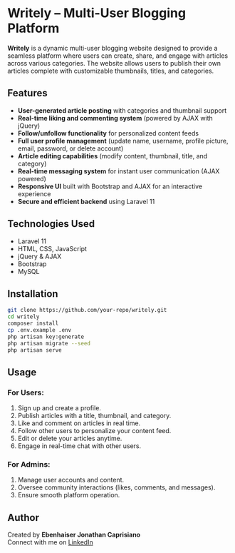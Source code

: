 # Writely – Multi-User Blogging Platform

**Writely** is a dynamic multi-user blogging website designed to provide a seamless platform where users can create, share, and engage with articles across various categories. The website allows users to publish their own articles complete with customizable thumbnails, titles, and categories.

## Features
- **User-generated article posting** with categories and thumbnail support
- **Real-time liking and commenting system** (powered by AJAX with jQuery)
- **Follow/unfollow functionality** for personalized content feeds
- **Full user profile management** (update name, username, profile picture, email, password, or delete account)
- **Article editing capabilities** (modify content, thumbnail, title, and category)
- **Real-time messaging system** for instant user communication (AJAX powered)
- **Responsive UI** built with Bootstrap and AJAX for an interactive experience
- **Secure and efficient backend** using Laravel 11

## Technologies Used
- Laravel 11
- HTML, CSS, JavaScript
- jQuery & AJAX
- Bootstrap
- MySQL

## Installation
```sh
git clone https://github.com/your-repo/writely.git
cd writely
composer install
cp .env.example .env
php artisan key:generate
php artisan migrate --seed
php artisan serve
```

## Usage
### For Users:
1. Sign up and create a profile.
2. Publish articles with a title, thumbnail, and category.
3. Like and comment on articles in real time.
4. Follow other users to personalize your content feed.
5. Edit or delete your articles anytime.
6. Engage in real-time chat with other users.

### For Admins:
1. Manage user accounts and content.
2. Oversee community interactions (likes, comments, and messages).
3. Ensure smooth platform operation.

## Author
Created by **Ebenhaiser Jonathan Caprisiano**  
Connect with me on [LinkedIn](https://www.linkedin.com/in/ebenhaiser-caprisiano/)

